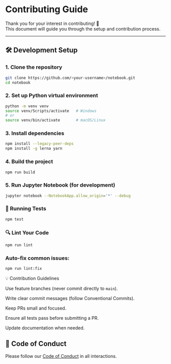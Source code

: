 # Contributing Guide

Thank you for your interest in contributing! 🎉  
This document will guide you through the setup and contribution process.

---

## 🛠 Development Setup

### 1. Clone the repository
```bash
git clone https://github.com/<your-username>/notebook.git
cd notebook
``` 

### 2. Set up Python virtual environment
```bash
python -m venv venv
source venv/Scripts/activate   # Windows
# or
source venv/bin/activate       # macOS/Linux
``` 

### 3. Install dependencies
```bash
npm install --legacy-peer-deps
npm install -g lerna yarn
``` 

### 4. Build the project
```bash
npm run build
``` 

### 5. Run Jupyter Notebook (for development)
```bash
jupyter notebook --NotebookApp.allow_origin='*' --debug
``` 

### 🧪 Running Tests
```bash
npm test
``` 
### 🔍 Lint Your Code
```bash
npm run lint
``` 


### Auto-fix common issues:

```bash
npm run lint:fix
``` 

💡 Contribution Guidelines

Use feature branches (never commit directly to `main`).

Write clear commit messages (follow Conventional Commits).

Keep PRs small and focused.

Ensure all tests pass before submitting a PR.

Update documentation when needed.


## 📜 Code of Conduct

Please follow our [Code of Conduct](CODE_OF_CONDUCT.md) in all interactions.

